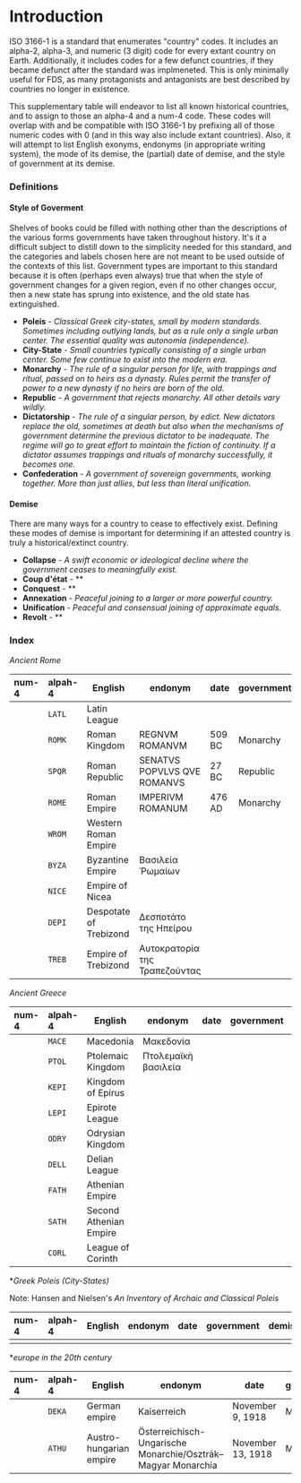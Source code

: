 # Introduction

ISO 3166-1 is a standard that enumerates "country" codes. It includes an alpha-2, alpha-3, and numeric (3 digit) code for every extant country on Earth. Additionally, it includes codes for a few defunct countries, if they became defunct after the standard was implmeneted. This is only minimally useful for FDS, as many protagonists and antagonists are best described by countries no longer in existence.

This supplementary table will endeavor to list all known historical countries, and to assign to those an alpha-4 and a num-4 code. These codes will overlap with and be compatible with ISO 3166-1 by prefixing all of those numeric codes with 0 (and in this way also include extant countries). Also, it will attempt to list English exonyms, endonyms (in appropriate writing system), the mode of its demise, the (partial) date of demise, and the style of government at its demise.

### Definitions

#### Style of Goverment

Shelves of books could be filled with nothing other than the descriptions of the various forms governments have taken throughout history. It's it a difficult subject to distill down to the simplicity needed for this standard, and the categories and labels chosen here are not meant to be used outside of the contexts of this list. Government types are important to this standard because it is often (perhaps even always) true that when the style of government changes for a given region, even if no other changes occur, then a new state has sprung into existence, and the old state has extinguished.

* **Poleis** - *Classical Greek city-states, small by modern standards. Sometimes including outlying lands, but as a rule only a single urban center. The essential quality was autonomia (independence).*
* **City-State** - *Small countries typically consisting of a single urban center. Some few continue to exist into the modern era.*
* **Monarchy** - *The rule of a singular person for life, with trappings and ritual, passed on to heirs as a dynasty. Rules permit the transfer of power to a new dynasty if no heirs are born of the old.*
* **Republic** - *A government that rejects monarchy. All other details vary wildly.*
* **Dictatorship** - *The rule of a singular person, by edict. New dictators replace the old, sometimes at death but also when the mechanisms of government determine the previous dictator to be inadequate. The regime will go to great effort to maintain the fiction of continuity. If a dictator assumes trappings and rituals of monarchy successfully, it becomes one.*
* **Confederation** - *A government of sovereign governments, working together. More than just allies, but less than literal unification.*

#### Demise

There are many ways for a country to cease to effectively exist. Defining these modes of demise is important for determining if an attested country is truly a historical/extinct country.

* **Collapse** - *A swift economic or ideological decline where the government ceases to meaningfully exist.*
* **Coup d'état** - **
* **Conquest** - **
* **Annexation** - *Peaceful joining to a larger or more powerful country.*
* **Unification** - *Peaceful and consensual joining of approximate equals.*
* **Revolt** - **

### Index


*Ancient Rome*

|num-4|alpah-4|English|endonym|date|government|demise|
|:--|:--|--|--|--|--|--:|
||`LATL`|Latin League|||||
||`ROMK`|Roman Kingdom|REGNVM ROMANVM|509 BC|Monarchy|Coup d'état|
||`SPQR`|Roman Republic|SENATVS POPVLVS QVE ROMANVS|27 BC|Republic||
||`ROME`|Roman Empire|IMPERIVM ROMANUM|476 AD|Monarchy|collapse|
||`WROM`|Western Roman Empire|||||
||`BYZA`|Byzantine Empire|Βασιλεία Ῥωμαίων||||
||`NICE`|Empire of Nicea|||||
||`DEPI`|Despotate of Trebizond|Δεσποτάτο της Ηπείρου||||
||`TREB`|Empire of Trebizond|Αυτοκρατορία της Τραπεζούντας||||

*Ancient Greece*

|num-4|alpah-4|English|endonym|date|government|demise|
|:--|:--|--|--|--|--|--:|
||`MACE`|Macedonia|Μακεδονία||||
||`PTOL`|Ptolemaic Kingdom|Πτολεμαϊκὴ βασιλεία||||
||`KEPI`|Kingdom of Epirus|||||
||`LEPI`|Epirote League|||||
||`ODRY`|Odrysian Kingdom|||||
||`DELL`|Delian League|||||
||`FATH`|Athenian Empire|||||
||`SATH`|Second Athenian Empire|||||
||`CORL`|League of Corinth|||||

**Greek Poleis (City-States)*

Note: Hansen and Nielsen's *An Inventory of Archaic and Classical Poleis*

|num-4|alpah-4|English|endonym|date|government|demise|Geo|
|:--|:--|--|--|--|--|--:|--|
|||||||||


**europe in the 20th century*


|num-4|alpah-4|English|endonym|date|government|demise|
|:--|:--|--|--|--|--|--:|
||`DEKA`|German empire|Kaiserreich|November 9, 1918|Monarchy|Collapse|
||`ATHU`|Austro-hungarian empire|Österreichisch-Ungarische Monarchie/Osztrák–Magyar Monarchia|November 13, 1918|Monarchy|Collapse|
